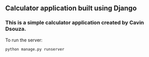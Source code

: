 ## Calculator application built using Django
### This is a simple calculator application created by Cavin Dsouza.

To run the server:

```python manage.py runserver```

